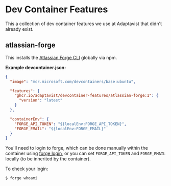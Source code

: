 # Dev Container Features

This a collection of dev container features we use at Adaptavist that didn't
already exist.

## atlassian-forge

This installs the
[Atlassian Forge CLI](https://developer.atlassian.com/platform/forge/cli-reference)
globally via npm.

**Example devcontainer.json:**
```json
{
  "image": "mcr.microsoft.com/devcontainers/base:ubuntu",

  "features": {
    "ghcr.io/adaptavist/devcontainer-features/atlassian-forge:1": {
      "version": "latest"
    }
  },

  "containerEnv": {
    "FORGE_API_TOKEN": "${localEnv:FORGE_API_TOKEN}",
    "FORGE_EMAIL": "${localEnv:FORGE_EMAIL}"
  }
}
```

You'll need to login to forge, which can be done manually within the container
using [forge login](https://developer.atlassian.com/platform/forge/cli-reference/login),
or you can set `FORGE_API_TOKEN` and `FORGE_EMAIL` locally (to be inherited by
the container).

To check your login:

```sh
$ forge whoami
```
